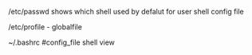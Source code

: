

/etc/passwd shows which shell used by defalut for user
shell config file

/etc/profile - globalfile

~/.bashrc  #config_file shell view
